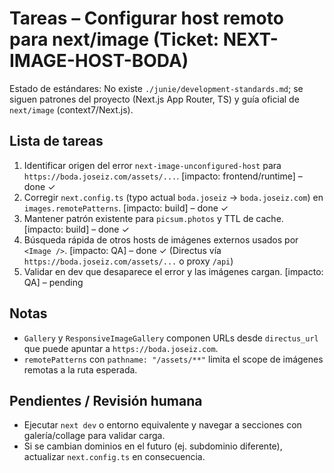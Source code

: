 # Tareas – Configurar host remoto para next/image (Ticket: NEXT-IMAGE-HOST-BODA)

Estado de estándares: No existe `./junie/development-standards.md`; se siguen patrones del proyecto (Next.js App Router, TS) y guía oficial de `next/image` (context7/Next.js).

## Lista de tareas
1. Identificar origen del error `next-image-unconfigured-host` para `https://boda.joseiz.com/assets/...`. [impacto: frontend/runtime] – done ✓
2. Corregir `next.config.ts` (typo actual `boda.joseiz` → `boda.joseiz.com`) en `images.remotePatterns`. [impacto: build] – done ✓
3. Mantener patrón existente para `picsum.photos` y TTL de cache. [impacto: build] – done ✓
4. Búsqueda rápida de otros hosts de imágenes externos usados por `<Image />`. [impacto: QA] – done ✓ (Directus vía `https://boda.joseiz.com/assets/...` o proxy `/api`)
5. Validar en dev que desaparece el error y las imágenes cargan. [impacto: QA] – pending 

## Notas
- `Gallery` y `ResponsiveImageGallery` componen URLs desde `directus_url` que puede apuntar a `https://boda.joseiz.com`.
- `remotePatterns` con `pathname: "/assets/**"` limita el scope de imágenes remotas a la ruta esperada.

## Pendientes / Revisión humana
- Ejecutar `next dev` o entorno equivalente y navegar a secciones con galería/collage para validar carga.
- Si se cambian dominios en el futuro (ej. subdominio diferente), actualizar `next.config.ts` en consecuencia.
